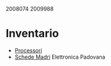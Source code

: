 2008074
2009988
# Inventario
- [Processori](./processori.md)
- [Schede Madri](./schede_madri.md)
Elettronica Padovana
